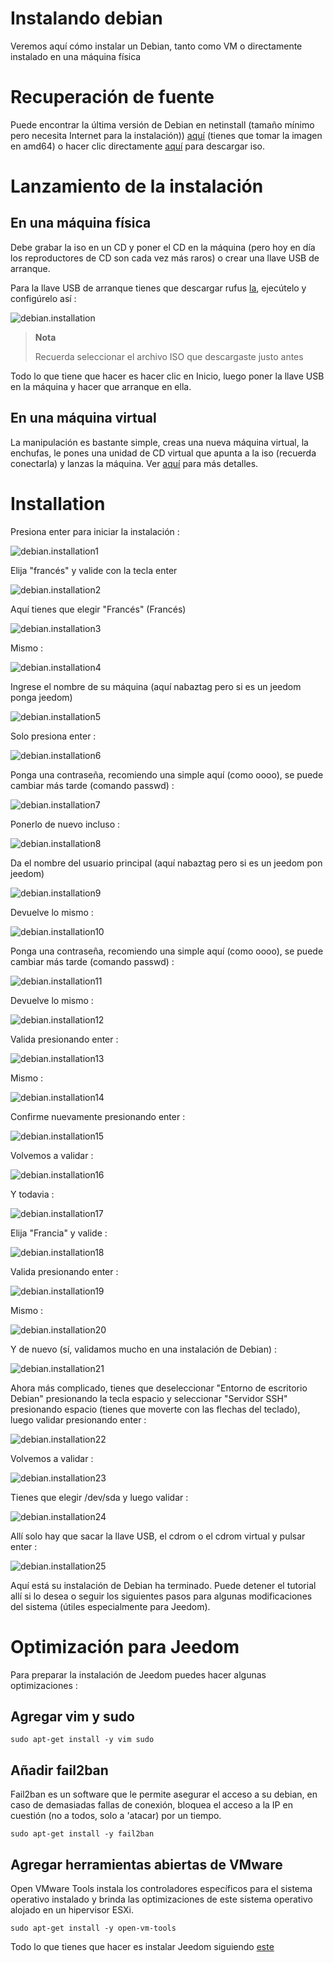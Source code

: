 # Instalando debian

Veremos aquí cómo instalar un Debian, tanto como VM o directamente instalado en una máquina física

# Recuperación de fuente

Puede encontrar la última versión de Debian en netinstall (tamaño mínimo pero necesita Internet para la instalación)) [aquí](https://www.debian.org/CD/netinst) (tienes que tomar la imagen en amd64) o hacer clic directamente [aquí](http://cdimage.debian.org/debian-cd/10.4.0/amd64/iso-cd/debian-10.4.0-amd64-netinst.iso) para descargar iso.

# Lanzamiento de la instalación

## En una máquina física

Debe grabar la iso en un CD y poner el CD en la máquina (pero hoy en día los reproductores de CD son cada vez más raros) o crear una llave USB de arranque.

Para la llave USB de arranque tienes que descargar rufus [la](http://rufus.akeo.ie/downloads/rufus-2.9.exe), ejecútelo y configúrelo así :

![debian.installation](images/debian.installation.PNG)

> **Nota**
>
> Recuerda seleccionar el archivo ISO que descargaste justo antes

Todo lo que tiene que hacer es hacer clic en Inicio, luego poner la llave USB en la máquina y hacer que arranque en ella.

## En una máquina virtual

La manipulación es bastante simple, creas una nueva máquina virtual, la enchufas, le pones una unidad de CD virtual que apunta a la iso (recuerda conectarla) y lanzas la máquina. Ver [aquí](https://doc.jeedom.com/es_ES/howto/doc-howto-vmware.creer_une_vm.html) para más detalles.

# Installation

Presiona enter para iniciar la instalación :

![debian.installation1](images/debian.installation1.PNG)

Elija "francés" y valide con la tecla enter

![debian.installation2](images/debian.installation2.PNG)

Aquí tienes que elegir "Francés" (Francés)

![debian.installation3](images/debian.installation3.PNG)

Mismo :

![debian.installation4](images/debian.installation4.PNG)

Ingrese el nombre de su máquina (aquí nabaztag pero si es un jeedom ponga jeedom)

![debian.installation5](images/debian.installation5.PNG)

Solo presiona enter :

![debian.installation6](images/debian.installation6.PNG)

Ponga una contraseña, recomiendo una simple aquí (como oooo), se puede cambiar más tarde (comando passwd) :

![debian.installation7](images/debian.installation7.PNG)

Ponerlo de nuevo incluso :

![debian.installation8](images/debian.installation8.PNG)

Da el nombre del usuario principal (aquí nabaztag pero si es un jeedom pon jeedom)

![debian.installation9](images/debian.installation9.PNG)

Devuelve lo mismo :

![debian.installation10](images/debian.installation10.PNG)

Ponga una contraseña, recomiendo una simple aquí (como oooo), se puede cambiar más tarde (comando passwd) :

![debian.installation11](images/debian.installation11.PNG)

Devuelve lo mismo :

![debian.installation12](images/debian.installation12.PNG)

Valida presionando enter :

![debian.installation13](images/debian.installation13.PNG)

Mismo :

![debian.installation14](images/debian.installation14.PNG)

Confirme nuevamente presionando enter :

![debian.installation15](images/debian.installation15.PNG)

Volvemos a validar :

![debian.installation16](images/debian.installation16.PNG)

Y todavia :

![debian.installation17](images/debian.installation17.PNG)

Elija "Francia" y valide :

![debian.installation18](images/debian.installation18.PNG)

Valida presionando enter :

![debian.installation19](images/debian.installation19.PNG)

Mismo :

![debian.installation20](images/debian.installation20.PNG)

Y de nuevo (sí, validamos mucho en una instalación de Debian) :

![debian.installation21](images/debian.installation21.PNG)

Ahora más complicado, tienes que deseleccionar "Entorno de escritorio Debian" presionando la tecla espacio y seleccionar "Servidor SSH" presionando espacio (tienes que moverte con las flechas del teclado), luego validar presionando enter :

![debian.installation22](images/debian.installation22.PNG)

Volvemos a validar :

![debian.installation23](images/debian.installation23.PNG)

Tienes que elegir /dev/sda y luego validar :

![debian.installation24](images/debian.installation24.PNG)

Allí solo hay que sacar la llave USB, el cdrom o el cdrom virtual y pulsar enter :

![debian.installation25](images/debian.installation25.PNG)

Aquí está su instalación de Debian ha terminado. Puede detener el tutorial allí si lo desea o seguir los siguientes pasos para algunas modificaciones del sistema (útiles especialmente para Jeedom).

# Optimización para Jeedom

Para preparar la instalación de Jeedom puedes hacer algunas optimizaciones :

## Agregar vim y sudo

``sudo apt-get install -y vim sudo``

## Añadir fail2ban

Fail2ban es un software que le permite asegurar el acceso a su debian, en caso de demasiadas fallas de conexión, bloquea el acceso a la IP en cuestión (no a todos, solo a 'atacar) por un tiempo.

``sudo apt-get install -y fail2ban``

## Agregar herramientas abiertas de VMware

Open VMware Tools instala los controladores específicos para el sistema operativo instalado y brinda las optimizaciones de este sistema operativo alojado en un hipervisor ESXi.

``sudo apt-get install -y open-vm-tools``

Todo lo que tienes que hacer es instalar Jeedom siguiendo [este](https://doc.jeedom.com/es_ES/installation/cli)

